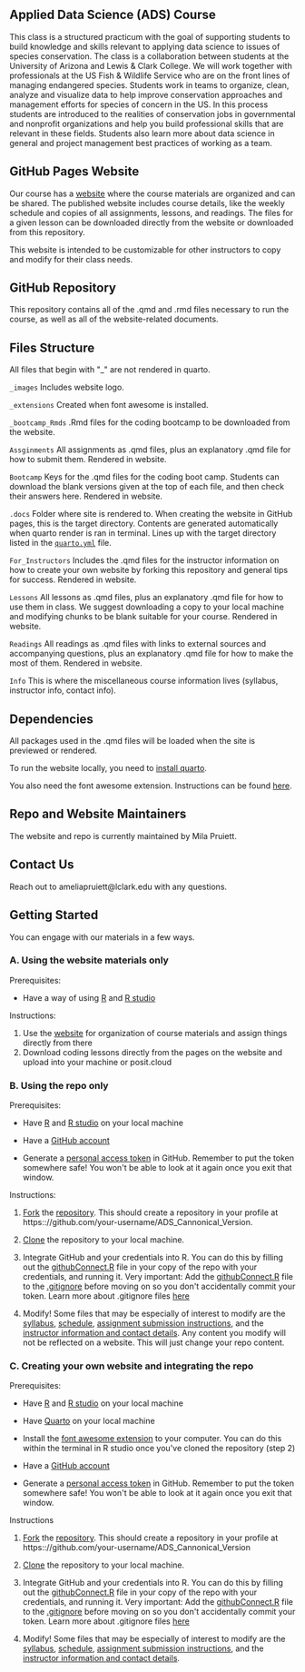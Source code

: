 ## Applied Data Science (ADS) Course

This class is a structured practicum with the goal of supporting
students to build knowledge and skills relevant to applying data science
to issues of species conservation. The class is a collaboration between
students at the University of Arizona and Lewis & Clark College. We will
work together with professionals at the US Fish & Wildlife Service who
are on the front lines of managing endangered species. Students work in
teams to organize, clean, analyze and visualize data to help improve
conservation approaches and management efforts for species of concern in
the US. In this process students are introduced to the realities of
conservation jobs in governmental and nonprofit organizations and help
you build professional skills that are relevant in these fields.
Students also learn more about data science in general and project
management best practices of working as a team.

## GitHub Pages Website

Our course has a
[website](https://biodiversitydatasciencecorp.github.io/ADS_Cannonical_Version/home.html)
where the course materials are organized and can be shared. The
published website includes course details, like the weekly schedule and
copies of all assignments, lessons, and readings. The files for a given
lesson can be downloaded directly from the website or downloaded from
this repository.

This website is intended to be customizable for other instructors to
copy and modify for their class needs.

## GitHub Repository

This repository contains all of the .qmd and .rmd files necessary to run
the course, as well as all of the website-related documents.

## Files Structure

All files that begin with "\_" are not rendered in quarto.

`_images` Includes website logo.

`_extensions` Created when font awesome is installed.

`_bootcamp_Rmds` .Rmd files for the coding bootcamp to be downloaded
from the website.

`Assginments` All assignments as .qmd files, plus an explanatory .qmd
file for how to submit them. Rendered in website.

`Bootcamp` Keys for the .qmd files for the coding boot camp. Students
can download the blank versions given at the top of each file, and then
check their answers here. Rendered in website.

`.docs` Folder where site is rendered to. When creating the website in
GitHub pages, this is the target directory. Contents are generated
automatically when quarto render is ran in terminal. Lines up with the
target directory listed in the [`quarto.yml`](_quarto.yml) file.

`For_Instructors` Includes the .qmd files for the instructor information
on how to create your own website by forking this repository and general
tips for success. Rendered in website.

`Lessons` All lessons as .qmd files, plus an explanatory .qmd file for
how to use them in class. We suggest downloading a copy to your local
machine and modifying chunks to be blank suitable for your course.
Rendered in website.

`Readings` All readings as .qmd files with links to external sources and
accompanying questions, plus an explanatory .qmd file for how to make
the most of them. Rendered in website.

`Info` This is where the miscellaneous course information lives
(syllabus, instructor info, contact info).

## Dependencies

All packages used in the .qmd files will be loaded when the site is
previewed or rendered.

To run the website locally, you need to [install
quarto](https://quarto.org/docs/get-started/).

You also need the font awesome extension. Instructions can be found
[here](https://github.com/quarto-ext/fontawesome).

## Repo and Website Maintainers

The website and repo is currently maintained by Mila Pruiett.

## Contact Us

Reach out to ameliapruiett\@lclark.edu with any questions.

## Getting Started

You can engage with our materials in a few ways.

### A. Using the website materials only

Prerequisites:

-   Have a way of using [R](https://posit.co/download/rstudio-desktop/)
    and [R studio](https://posit.co/download/rstudio-desktop/)

Instructions:

1.  Use the
    [website](https://biodiversitydatasciencecorp.github.io/ADS_Cannonical_Version/home.html)
    for organization of course materials and assign things directly from
    there
2.  Download coding lessons directly from the pages on the website and
    upload into your machine or posit.cloud

### B. Using the repo only

Prerequisites:

-   Have [R](https://posit.co/download/rstudio-desktop/) and [R
    studio](https://posit.co/download/rstudio-desktop/) on your local
    machine

-   Have a [GitHub
    account](https://docs.github.com/en/get-started/signing-up-for-github/signing-up-for-a-new-github-account)

-   Generate a [personal access
    token](https://docs.github.com/en/authentication/keeping-your-account-and-data-secure/creating-a-personal-access-token)
    in GitHub. Remember to put the token somewhere safe! You won't be
    able to look at it again once you exit that window.

Instructions:

1.  [Fork](https://docs.github.com/en/get-started/quickstart/fork-a-repo)
    the
    [repository](https://github.com/BiodiversityDataScienceCorp/ADS_Cannonical_Version).
    This should create a repository in your profile at
    https:://github.com/your-username/ADS_Cannonical_Version.

2.  [Clone](https://docs.github.com/en/repositories/creating-and-managing-repositories/cloning-a-repository)
    the repository to your local machine.

3.  Integrate GitHub and your credentials into R. You can do this by
    filling out the [githubConnect.R](githubConnect.R) file in your copy
    of the repo with your credentials, and running it. Very important:
    Add the [githubConnect.R](githubConnect.R) file to the
    [.gitignore](.gitignore) before moving on so you don't accidentally
    commit your token. Learn more about .gitignore files
    [here](https://www.freecodecamp.org/news/gitignore-what-is-it-and-how-to-add-to-repo/)

4.  Modify! Some files that may be especially of interest to modify are
    the [syllabus](../Info/syllabus.qmd), [schedule](../schedule.qmd),
    [assignment submission
    instructions](../Assignments/assignments.qmd), and the [instructor
    information and contact details](../Info/our_team.qmd). Any content
    you modify will not be reflected on a website. This will just change
    your repo content.

### C. Creating your own website and integrating the repo

Prerequisites:

-   Have [R](https://posit.co/download/rstudio-desktop/) and [R
    studio](https://posit.co/download/rstudio-desktop/) on your local
    machine

-   Have [Quarto](https://quarto.org/docs/get-started/) on your local
    machine

-   Install the [font awesome
    extension](https://github.com/quarto-ext/fontawesome) to your
    computer. You can do this within the terminal in R studio once
    you've cloned the repository (step 2)

-   Have a [GitHub
    account](https://docs.github.com/en/get-started/signing-up-for-github/signing-up-for-a-new-github-account)

-   Generate a [personal access
    token](https://docs.github.com/en/authentication/keeping-your-account-and-data-secure/creating-a-personal-access-token)
    in GitHub. Remember to put the token somewhere safe! You won't be
    able to look at it again once you exit that window.

Instructions

1.  [Fork](https://docs.github.com/en/get-started/quickstart/fork-a-repo)
    the
    [repository](https://github.com/BiodiversityDataScienceCorp/ADS_Cannonical_Version).
    This should create a repository in your profile at
    https:://github.com/your-username/ADS_Cannonical_Version

2.  [Clone](https://docs.github.com/en/repositories/creating-and-managing-repositories/cloning-a-repository)
    the repository to your local machine.

3.  Integrate GitHub and your credentials into R. You can do this by
    filling out the [githubConnect.R](githubConnect.R) file in your copy
    of the repo with your credentials, and running it. Very important:
    Add the [githubConnect.R](githubConnect.R) file to the
    [.gitignore](.gitignore) before moving on so you don't accidentally
    commit your token. Learn more about .gitignore files
    [here](https://www.freecodecamp.org/news/gitignore-what-is-it-and-how-to-add-to-repo/)

4.  Modify! Some files that may be especially of interest to modify are
    the [syllabus](../Info/syllabus.qmd), [schedule](../schedule.qmd),
    [assignment submission
    instructions](../Assignments/assignments.qmd), and the [instructor
    information and contact details](../Info/our_team.qmd).
